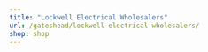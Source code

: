 ```yaml
---
title: "Lockwell Electrical Wholesalers"
url: /gateshead/lockwell-electrical-wholesalers/
shop: shop
---
```

